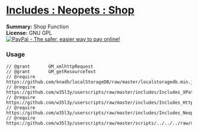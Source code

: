 
# [Includes : Neopets : Shop](.)

**Summary:** Shop Function<br />
**License:** GNU GPL<br />
[![PayPal - The safer, easier way to pay online!](https://www.paypalobjects.com/en_US/i/btn/btn_donate_SM.gif "PayPal - The safer, easier way to pay online!")](http://goo.gl/Fv19S)
### Usage
```
// @grant		GM_xmlhttpRequest
// @grant		GM_getResourceText
// @require		https://github.com/knadh/localStorageDB/raw/master/localstoragedb.min.js
// @require		https://github.com/w35l3y/userscripts/raw/master/includes/Includes_XPath/63808.user.js
// @require		https://github.com/w35l3y/userscripts/raw/master/includes/Includes_HttpRequest/56489.user.js
// @require		https://github.com/w35l3y/userscripts/raw/master/includes/Includes_Neopets_[BETA]/main.user.js
// @require		https://github.com/w35l3y/userscripts/raw/master/scripts/../../../raw/master/includes/Includes_Neopets_Shop/main.user.js
```

